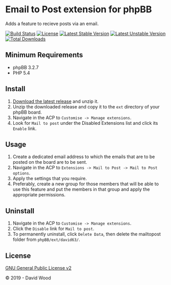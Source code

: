 # Email to Post extension for phpBB

Adds a feature to recieve posts via an email.

[![Build Status](https://travis-ci.com/david63/mailtopost.svg?branch=master)](https://travis-ci.com/david63/mailtopost)
[![License](https://poser.pugx.org/david63/mailtopost/license)](https://packagist.org/packages/david63/mailtopost)
[![Latest Stable Version](https://poser.pugx.org/david63/mailtopost/v/stable)](https://packagist.org/packages/david63/mailtopost)
[![Latest Unstable Version](https://poser.pugx.org/david63/mailtopost/v/unstable)](https://packagist.org/packages/david63/mailtopost)
[![Total Downloads](https://poser.pugx.org/david63/mailtopost/downloads)](https://packagist.org/packages/david63/mailtopost)

## Minimum Requirements
* phpBB 3.2.7
* PHP 5.4

## Install
1. [Download the latest release](https://github.com/david63/mailtopost/archive/3.2.zip) and unzip it.
2. Unzip the downloaded release and copy it to the `ext` directory of your phpBB board.
3. Navigate in the ACP to `Customise -> Manage extensions`.
4. Look for `Mail to post` under the Disabled Extensions list and click its `Enable` link.

## Usage
1. Create a dedicated email address to which the emails that are to be posted on the board are to be sent.
2. Navigate in the ACP to `Extensions -> Mail to Post -> Mail to Post options`.
3. Apply the settings that you require.
4. Preferably, create a new group for those members that will be able to use this feature and put the members in that group and apply the appropriate permissions.

## Uninstall
1. Navigate in the ACP to `Customise -> Manage extensions`.
2. Click the `Disable` link for `Mail to post`.
3. To permanently uninstall, click `Delete Data`, then delete the mailtopost folder from `phpBB/ext/david63/`.

## License
[GNU General Public License v2](http://opensource.org/licenses/GPL-2.0)

© 2019 - David Wood